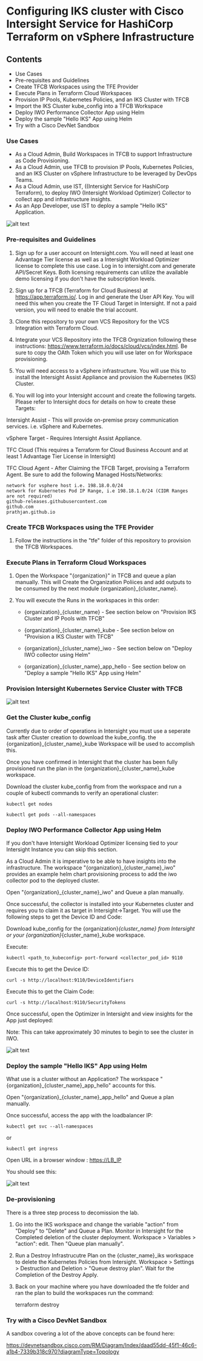 # Configuring IKS cluster with Cisco Intersight Service for HashiCorp Terraform on vSphere Infrastructure

## Contents

* Use Cases
* Pre-requisites and Guidelines
* Create TFCB Workspaces using the TFE Provider
* Execute Plans in Terraform Cloud Workspaces
* Provision IP Pools, Kubernetes Policies, and an IKS Cluster with TFCB
* Import the IKS Cluster kube_config into a TFCB Workspace
* Deploy IWO Performance Collector App using Helm
* Deploy the sample "Hello IKS" App using Helm
* Try with a Cisco DevNet Sandbox

### Use Cases

* As a Cloud Admin, Build Workspaces in TFCB to support Infrastructure as Code Provisioning.
* As a Cloud Admin, use TFCB to provision IP Pools, Kubernetes Policies, and an IKS Cluster on vSphere Infrastructure to be leveraged by DevOps Teams.
* As a Cloud Admin, use IST, ((Intersight Service for HashiCorp Terraform), to deploy IWO (Intersight Workload Optimizer) Collector to collect app and infrastructure insights.
* As an App Developer, use IST to deploy a sample "Hello IKS" Application.

![alt text](https://github.com/prathjan/images/blob/main/iksnew.png?raw=true)

### Pre-requisites and Guidelines

1. Sign up for a user account on Intersight.com. You will need at least one Advantage Tier license as well as a Intersight Workload Optimizer license to complete this use case. Log in to intersight.com and generate API/Secret Keys.  Both licensing requirements can utilize the available demo licensing if you don't have the subscription levels.

2. Sign up for a TFCB (Terraform for Cloud Business) at <https://app.terraform.io/>. Log in and generate the User API Key. You will need this when you create the TF Cloud Target in Intersight.  If not a paid version, you will need to enable the trial account.

3. Clone this repository to your own VCS Repository for the VCS Integration with Terraform Cloud.

4. Integrate your VCS Repository into the TFCB Orgnization following these instructions: <https://www.terraform.io/docs/cloud/vcs/index.html>.  Be sure to copy the OAth Token which you will use later on for Workspace provisioning.

5. You will need access to a vSphere infrastructure.  You will use this to install the Intersight Assist Appliance and provision the Kubernetes (IKS) Cluster.

6. You will log into your Intersight account and create the following targets. Please refer to Intersight docs for details on how to create these Targets:

  Intersight Assist - This will provide on-premise proxy communication services. i.e. vSphere and Kubernetes.
  
  vSphere Target - Requires Intersight Assist Appliance.  
  
  TFC Cloud (This requires a Terraform for Cloud Business Account and at least 1 Advantage Tier License in Intersight)
  
  TFC Cloud Agent - After Claiming the TFCB Target, provising a Terraform Agent.  Be sure to add the following Managed Hosts/Networks:

    network for vsphere host i.e. 198.18.0.0/24
    network for Kubernetes Pod IP Range, i.e 198.18.1.0/24 (CIDR Ranges are not required)
    github-releases.githubusercontent.com
    github.com
    prathjan.github.io

### Create TFCB Workspaces using the TFE Provider

1. Follow the instructions in the "tfe" folder of this repository to provision the TFCB Workspaces.

### Execute Plans in Terraform Cloud Workspaces

1. Open the Workspace "{organization}" in TFCB and queue a plan manually. This will Create the Organization Poliices and add outputs to be consumed by the next module {organization}_{cluster_name}.

2. You will execute the Runs in the workspaces in this order:

    * {organization}_{cluster_name} - See section below on "Provision IKS Cluster and IP Pools with TFCB"

    * {organization}_{cluster_name}_kube - See section below on "Provision a IKS Cluster with TFCB"

    * {organization}_{cluster_name}_iwo - See section below on "Deploy IWO collector using Helm"

    * {organization}_{cluster_name}_app_hello - See section below on "Deploy a sample "Hello IKS" App using Helm"

### Provision Intersight Kubernetes Service Cluster with TFCB

![alt text](https://github.com/prathjan/images/blob/main/prof.png?raw=true)

### Get the Cluster kube_config

Currently due to order of operations in Intersight you must use a seperate task after Cluster creation to download the kube_config.  the {organization}_{cluster_name}_kube Workspace will be used to accomplish this.

Once you have confirmed in Intersight that the cluster has been fully provisioned run the plan in the {organization}_{cluster_name}_kube workspace.

Download the cluster kube_config from from the workspace and run a couple of kubectl commands to verify an operational cluster:

    kubectl get nodes

    kubectl get pods --all-namespaces

### Deploy IWO Performance Collector App using Helm

If you don't have Intersight Workload Optimizer licensing tied to your Intersight Instance you can skip this section.

As a Cloud Admin it is imperative to be able to have insights into the infrastructure. The workspace "{organization}_{cluster_name}_iwo" provides an example helm chart provisioning process to add the iwo collector pod to the deployed cluster.

Open "{organization}_{cluster_name}_iwo" and Queue a plan manually.

Once successful, the collector is installed into your Kubernetes cluster and requires you to claim it as target in Intersight->Target. You will use the following steps to get the Device ID and Code:

Download kube_config for the {organization}_{cluster_name} from Intersight or your {organization}_{cluster_name}_kube workspace.

Execute:

    kubectl <path_to_kubeconfig> port-forward <collector_pod_id> 9110

Execute this to get the Device ID:

    curl -s http://localhost:9110/DeviceIdentifiers

Execute this to get the Claim Code:

    curl -s http://localhost:9110/SecurityTokens

Once successful, open the Optimizer in Intersight and view insights for the App just deployed:

Note: This can take approximately 30 minutes to begin to see the cluster in IWO.

![alt text](https://github.com/prathjan/images/blob/main/insights.png?raw=true)

### Deploy the sample "Hello IKS" App using Helm

What use is a cluster without an Application? The workspace "{organization}_{cluster_name}_app_hello" accounts for this.

Open "{organization}_{cluster_name}_app_hello" and Queue a plan manually.

Once successful, access the app with the loadbalancer IP:

    kubectl get svc --all-namespaces

or

    kubectl get ingress

Open URL in a browser window : <https://LB_IP>

You should see this:

![alt text](https://github.com/prathjan/images/blob/main/helloiks.png?raw=true)

### De-provisioning

There is a three step process to decomission the lab.

1. Go into the IKS workspace and change the variable "action" from "Deploy" to "Delete" and Queue a Plan.  Monitor in Intersight for the Completed deletion of the cluster deployment. Workspace > Variables > "action": edit.  Then "Queue plan manually".

2. Run a Destroy Infrastrucutre Plan on the {cluster_name}_iks workspace to delete the Kubernetes Policies from Intersight.  Workspace > Settings > Destruction and Deletion > "Queue destroy plan".  Wait for the Completion of the Destroy Apply.

3. Back on your machine where you have downloaded the tfe folder and ran the plan to build the workspaces run the command:

      terraform destroy

### Try with a Cisco DevNet Sandbox

A sandbox covering a lot of the above concepts can be found here:

<https://devnetsandbox.cisco.com/RM/Diagram/Index/daad55dd-45f1-46c6-a1b4-7339b318c970?diagramType=Topology>
